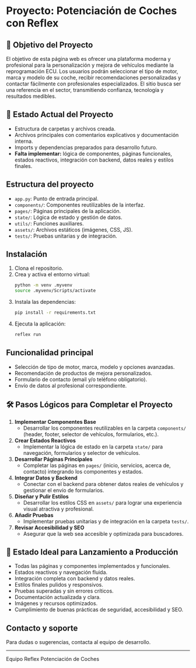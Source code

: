 # Proyecto: Potenciación de Coches con Reflex

## 🎯 Objetivo del Proyecto

El objetivo de esta página web es ofrecer una plataforma moderna y profesional para la personalización y mejora de vehículos mediante la reprogramación ECU. Los usuarios podrán seleccionar el tipo de motor, marca y modelo de su coche, recibir recomendaciones personalizadas y contactar fácilmente con profesionales especializados. El sitio busca ser una referencia en el sector, transmitiendo confianza, tecnología y resultados medibles.

## 🚦 Estado Actual del Proyecto

- Estructura de carpetas y archivos creada.
- Archivos principales con comentarios explicativos y documentación interna.
- Imports y dependencias preparados para desarrollo futuro.
- **Falta implementar:** lógica de componentes, páginas funcionales, estados reactivos, integración con backend, datos reales y estilos finales.

## Estructura del proyecto
- `app.py`: Punto de entrada principal.
- `components/`: Componentes reutilizables de la interfaz.
- `pages/`: Páginas principales de la aplicación.
- `state/`: Lógica de estado y gestión de datos.
- `utils/`: Funciones auxiliares.
- `assets/`: Archivos estáticos (imágenes, CSS, JS).
- `tests/`: Pruebas unitarias y de integración.

## Instalación
1. Clona el repositorio.
2. Crea y activa el entorno virtual:
    ```bash
    python -m venv .myvenv
    source .myvenv/Scripts/activate
    ```
3. Instala las dependencias:
    ```bash
    pip install -r requirements.txt
    ```
4. Ejecuta la aplicación:
    ```bash
    reflex run
    ```

## Funcionalidad principal
- Selección de tipo de motor, marca, modelo y opciones avanzadas.
- Recomendación de productos de mejora personalizados.
- Formulario de contacto (email y/o teléfono obligatorio).
- Envío de datos al profesional correspondiente.

## 🛠️ Pasos Lógicos para Completar el Proyecto

1. **Implementar Componentes Base**
    - Desarrollar los componentes reutilizables en la carpeta `components/` (header, footer, selector de vehículos, formularios, etc.).
2. **Crear Estados Reactivos**
    - Implementar la lógica de estado en la carpeta `state/` para navegación, formularios y selector de vehículos.
3. **Desarrollar Páginas Principales**
    - Completar las páginas en `pages/` (inicio, servicios, acerca de, contacto) integrando los componentes y estados.
4. **Integrar Datos y Backend**
    - Conectar con el backend para obtener datos reales de vehículos y gestionar el envío de formularios.
5. **Diseñar y Pulir Estilos**
    - Desarrollar los estilos CSS en `assets/` para lograr una experiencia visual atractiva y profesional.
6. **Añadir Pruebas**
    - Implementar pruebas unitarias y de integración en la carpeta `tests/`.
7. **Revisar Accesibilidad y SEO**
    - Asegurar que la web sea accesible y optimizada para buscadores.

## 🚀 Estado Ideal para Lanzamiento a Producción

- Todas las páginas y componentes implementados y funcionales.
- Estados reactivos y navegación fluida.
- Integración completa con backend y datos reales.
- Estilos finales pulidos y responsivos.
- Pruebas superadas y sin errores críticos.
- Documentación actualizada y clara.
- Imágenes y recursos optimizados.
- Cumplimiento de buenas prácticas de seguridad, accesibilidad y SEO.

## Contacto y soporte
Para dudas o sugerencias, contacta al equipo de desarrollo.

---
Equipo Reflex Potenciación de Coches
